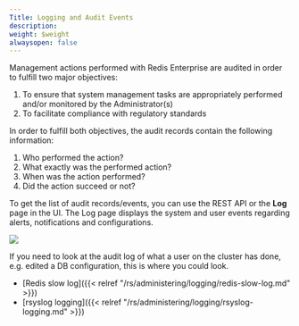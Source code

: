```yaml
---
Title: Logging and Audit Events
description: 
weight: $weight
alwaysopen: false
---
```

Management actions performed with Redis Enterprise are audited in order
to fulfill two major objectives:

1. To ensure that system management tasks are appropriately performed
    and/or monitored by the Administrator(s)
1. To facilitate compliance with regulatory
    standards

In order to fulfill both objectives, the audit records contain the
following information:

1. Who performed the action?
1. What exactly was the performed action?
1. When was the action performed?
1. Did the action succeed or not?

To get the list of audit records/events, you can use the REST API or
the **Log** page in the UI. The Log page displays the system and user
events regarding alerts, notifications and
configurations.

![](https://lh3.googleusercontent.com/7mYBah2_66GuMuFE4rm-po4ttoHJ41Mb8DClsJmdyw41NoLJOZSf10jiOV2b5IN0pGvfcT01kyb2o6v1e_FJH0iQrsRws2s7gTkn70BJIzx56EwUotx3JDHzWThPtHBb2MfcfOVd)

If you need to look at the audit log of what a user on the cluster has
done, e.g. edited a DB configuration, this is where you could look.

-   [Redis slow
    log]({{< relref "/rs/administering/logging/redis-slow-log.md" >}})
-   [rsyslog logging]({{< relref "/rs/administering/logging/rsyslog-logging.md" >}})
